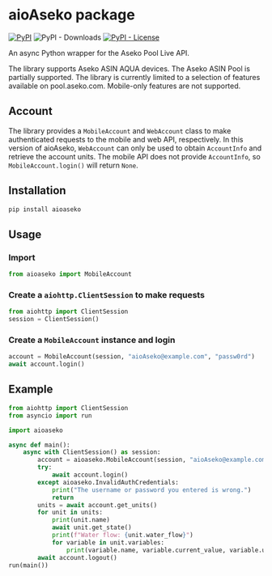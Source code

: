 # aioAseko package 
[![PyPI](https://img.shields.io/pypi/v/aioaseko)](https://pypi.org/project/aioaseko/) ![PyPI - Downloads](https://img.shields.io/pypi/dm/aioaseko) [![PyPI - License](https://img.shields.io/pypi/l/aioaseko?color=blue)](https://github.com/milanmeu/aioaseko/blob/main/COPYING)

An async Python wrapper for the Aseko Pool Live API.

The library supports Aseko ASIN AQUA devices.
The Aseko ASIN Pool is partially supported.
The library is currently limited to a selection of features available on pool.aseko.com.
Mobile-only features are not supported.


## Account
The library provides a `MobileAccount` and `WebAccount` class to make authenticated requests to the mobile and web API, respectively.
In this version of aioAseko, `WebAccount` can only be used to obtain `AccountInfo` and retrieve the account units.
The mobile API does not provide `AccountInfo`, so `MobileAccount.login()` will return `None`.

## Installation
```bash
pip install aioaseko
```

## Usage
### Import
```python
from aioaseko import MobileAccount
```

### Create a `aiohttp.ClientSession` to make requests
```python
from aiohttp import ClientSession
session = ClientSession()
```

### Create a `MobileAccount` instance and login
```python
account = MobileAccount(session, "aioAseko@example.com", "passw0rd")
await account.login()
```

## Example
```python
from aiohttp import ClientSession
from asyncio import run

import aioaseko

async def main():
    async with ClientSession() as session:
        account = aioaseko.MobileAccount(session, "aioAseko@example.com", "passw0rd")
        try:
            await account.login()
        except aioaseko.InvalidAuthCredentials:
            print("The username or password you entered is wrong.")
            return
        units = await account.get_units()
        for unit in units:
            print(unit.name)
            await unit.get_state()
            print(f"Water flow: {unit.water_flow}")
            for variable in unit.variables:
                print(variable.name, variable.current_value, variable.unit)
        await account.logout()
run(main())
```
